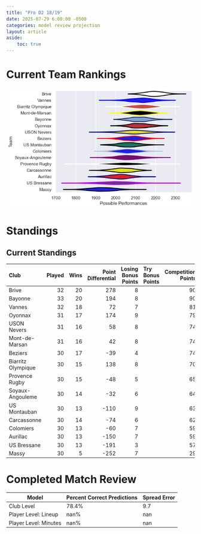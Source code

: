 ```yaml
---  
title: "Pro D2 18/19"  
date: 2025-07-29 6:00:00 -0500  
categories: model review projection  
layout: article  
aside:  
    toc: true  
---
```

# Current Team Rankings


![Club Rankings](plots/rankings_Pro_D2_1819.png)
# Standings

## Current Standings


| Club               |   Played |   Wins |   Point Differential |   Losing Bonus Points | Try Bonus Points   |   Competition Points |
|:-------------------|---------:|-------:|---------------------:|----------------------:|:-------------------|---------------------:|
| Brive              |       32 |     20 |                  278 |                     8 |                    |                   90 |
| Bayonne            |       33 |     20 |                  194 |                     8 |                    |                   90 |
| Vannes             |       32 |     18 |                   72 |                     7 |                    |                   81 |
| Oyonnax            |       31 |     17 |                  174 |                     9 |                    |                   79 |
| USON Nevers        |       31 |     16 |                   58 |                     8 |                    |                   74 |
| Mont-de-Marsan     |       31 |     16 |                   42 |                     8 |                    |                   74 |
| Beziers            |       30 |     17 |                  -39 |                     4 |                    |                   74 |
| Biarritz Olympique |       30 |     15 |                  138 |                     8 |                    |                   70 |
| Provence Rugby     |       30 |     15 |                  -48 |                     5 |                    |                   65 |
| Soyaux-Angouleme   |       30 |     14 |                  -32 |                     6 |                    |                   64 |
| US Montauban       |       30 |     13 |                 -110 |                     9 |                    |                   63 |
| Carcassonne        |       30 |     14 |                  -74 |                     6 |                    |                   62 |
| Colomiers          |       30 |     13 |                  -60 |                     7 |                    |                   59 |
| Aurillac           |       30 |     13 |                 -150 |                     7 |                    |                   59 |
| US Bressane        |       30 |     13 |                 -191 |                     3 |                    |                   57 |
| Massy              |       30 |      5 |                 -252 |                     7 |                    |                   29 |



# Completed Match Review


| Model | Percent Correct Predictions | Spread Error |
| ------ | ------ | ------ |
| Club Level | 78.4% | 9.7 |
| Player Level: Lineup | nan% | nan |
| Player Level: Minutes | nan% | nan |

